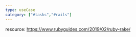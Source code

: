```yaml
---
type: useCase
category: ["#tasks","#rails"]
---
```

resource: https://www.rubyguides.com/2019/02/ruby-rake/








